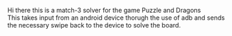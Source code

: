 Hi there this is a match-3 solver for the game Puzzle and Dragons   
This takes input from an android device thorugh the use of adb and sends the necessary swipe back to the device to solve the board.
